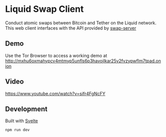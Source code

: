 # Liquid Swap Client

Conduct atomic swaps between Bitcoin and Tether
 on the Liquid network. This web client interfaces with the API provided by
<a class="text-blue-600" href="https://github.com/soldstay/swap-server">
  swap-server 
</a>

## Demo

Use the Tor Browser to access a working demo at <a href="http://mxhu6oxmahypcv4mtmyp5unfls6p3havojlkar25v2fvzypwflm7tpad.onion">http://mxhu6oxmahypcv4mtmyp5unfls6p3havojlkar25v2fvzypwflm7tpad.onion</a>

## Video

<a href="https://www.youtube.com/watch?v=sifr4FgNcFY">https://www.youtube.com/watch?v=sifr4FgNcFY</a>

## Development

Built with <a href="https://svelte.dev/">Svelte</a>

    npm run dev
